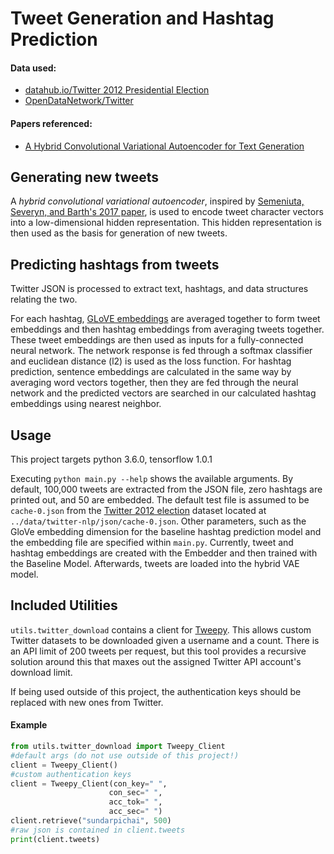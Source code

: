 
# Tweet Generation and Hashtag Prediction

#### Data used:
- [datahub.io/Twitter 2012 Presidential Election][1]
- [OpenDataNetwork/Twitter](https://www.opendatanetwork.com/search?q=twitter&categories=)

#### Papers referenced:
- [A Hybrid Convolutional Variational Autoencoder for Text Generation][2]

## Generating new tweets
A *hybrid convolutional variational autoencoder*, inspired by [Semeniuta, Severyn, and Barth's
2017 paper][2], is used to encode tweet character vectors into a low-dimensional hidden
representation. This hidden representation is then used as the basis for generation of new tweets.

## Predicting hashtags from tweets
Twitter JSON is processed to extract text, hashtags, and data structures relating the two.

For each hashtag, [GLoVE embeddings](https://nlp.stanford.edu/projects/glove/) are averaged
together to form tweet embeddings and then hashtag embeddings from averaging tweets together.
These tweet embeddings are then used as inputs for a fully-connected neural network. The network
response is fed through a softmax classifier and euclidean distance (l2) is used as the loss
function. For hashtag prediction, sentence embeddings are calculated in the same way by
averaging word vectors together, then they are fed through the neural network and the predicted
vectors are searched in our calculated hashtag embeddings using nearest neighbor.

## Usage
This project targets python 3.6.0, tensorflow 1.0.1

Executing `python main.py --help` shows the available arguments. By default, 100,000 tweets
are extracted from the JSON file, zero hashtags are printed out, and 50 are embedded. The default
test file is assumed to be `cache-0.json` from the [Twitter 2012 election][1] dataset located at
`../data/twitter-nlp/json/cache-0.json`. Other parameters, such as the GloVe embedding dimension
for the baseline hashtag prediction model and the embedding file are specified within `main.py`.
Currently, tweet and hashtag embeddings are created with the Embedder and then trained with the
Baseline Model. Afterwards, tweets are loaded into the hybrid VAE model.

## Included Utilities
`utils.twitter_download` contains a client for [Tweepy](http://www.tweepy.org/). This allows
custom Twitter datasets to be downloaded given a username and a count. There is an API limit of 200
tweets per request, but this tool provides a recursive solution around this that maxes out
the assigned Twitter API account's download limit.

If being used outside of this project, the authentication keys should be replaced with new ones from Twitter.
#### Example
```python
from utils.twitter_download import Tweepy_Client
#default args (do not use outside of this project!)
client = Tweepy_Client()
#custom authentication keys
client = Tweepy_Client(con_key=" ",
                      con_sec=" ",
                      acc_tok=" ",
                      acc_sec=" ")
client.retrieve("sundarpichai", 500)
#raw json is contained in client.tweets
print(client.tweets)
```
[1]: https://datahub.io/dataset/twitter-2012-presidential-election "Twitter 2012 Presidential Election"
[2]: https://arxiv.org/pdf/1702.02390.pdf "A Hybrid Convolutional Variational Autoencoder for Text Generation"
